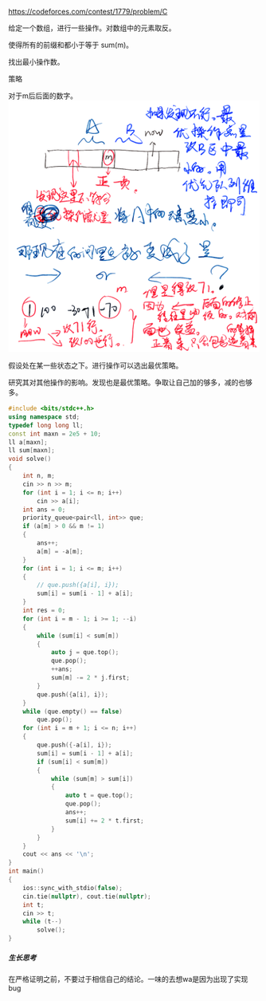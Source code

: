 https://codeforces.com/contest/1779/problem/C

给定一个数组，进行一些操作。对数组中的元素取反。

使得所有的前缀和都小于等于 sum(m)。

找出最小操作数。



策略

对于m后后面的数字。<img src="62d13b8b7e50535d36c645be24905b7fb6f2f68c.png" alt="62d13b8b7e50535d36c645be24905b7fb6f2f68c" style="zoom:67%;" />

假设处在某一些状态之下。进行操作可以选出最优策略。

研究其对其他操作的影响。发现也是最优策略。争取让自己加的够多，减的也够多。

```cpp
#include <bits/stdc++.h>
using namespace std;
typedef long long ll;
const int maxn = 2e5 + 10;
ll a[maxn];
ll sum[maxn];
void solve()
{
    int n, m;
    cin >> n >> m;
    for (int i = 1; i <= n; i++)
        cin >> a[i];
    int ans = 0;
    priority_queue<pair<ll, int>> que;
    if (a[m] > 0 && m != 1)
    {
        ans++;
        a[m] = -a[m];
    }
    for (int i = 1; i <= m; i++)
    {
        // que.push({a[i], i});
        sum[i] = sum[i - 1] + a[i];
    }
    int res = 0;
    for (int i = m - 1; i >= 1; --i)
    {
        while (sum[i] < sum[m])
        {
            auto j = que.top();
            que.pop();
            ++ans;
            sum[m] -= 2 * j.first;
        }
        que.push({a[i], i});
    }
    while (que.empty() == false)
        que.pop();
    for (int i = m + 1; i <= n; i++)
    {
        que.push({-a[i], i});
        sum[i] = sum[i - 1] + a[i];
        if (sum[i] < sum[m])
        {
            while (sum[m] > sum[i])
            {
                auto t = que.top();
                que.pop();
                ans++;
                sum[i] += 2 * t.first;
            }
        }
    }
    cout << ans << '\n';
}
int main()
{
    ios::sync_with_stdio(false);
    cin.tie(nullptr), cout.tie(nullptr);
    int t;
    cin >> t;
    while (t--)
        solve();
}
```



##### 生长思考

在严格证明之前，不要过于相信自己的结论。一味的去想wa是因为出现了实现bug

